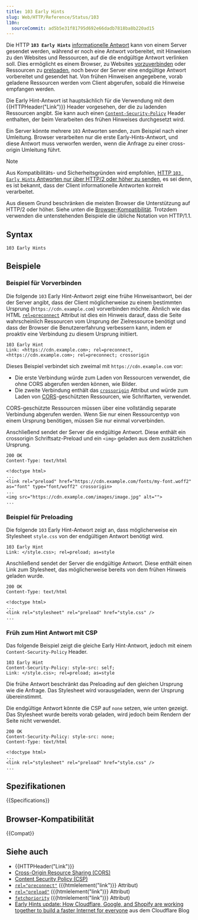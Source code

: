 ```yaml
---
title: 103 Early Hints
slug: Web/HTTP/Reference/Status/103
l10n:
  sourceCommit: ad5b5e31f81795d692e66dadb7818ba8b220ad15
---
```


Die HTTP **`103 Early Hints`** [informationelle Antwort](/de/docs/Web/HTTP/Reference/Status#informational_responses) kann von einem Server gesendet werden, während er noch eine Antwort vorbereitet, mit Hinweisen zu den Websites und Ressourcen, auf die die endgültige Antwort verlinken soll.
Dies ermöglicht es einem Browser, zu Websites [vorzuverbinden](/de/docs/Web/HTML/Reference/Attributes/rel/preconnect) oder Ressourcen zu [preloaden](/de/docs/Web/HTML/Reference/Attributes/rel/preload), noch bevor der Server eine endgültige Antwort vorbereitet und gesendet hat.
Von frühen Hinweisen angegebene, vorab geladene Ressourcen werden vom Client abgerufen, sobald die Hinweise empfangen werden.

Die Early Hint-Antwort ist hauptsächlich für die Verwendung mit dem {{HTTPHeader("Link")}} Header vorgesehen, der die zu ladenden Ressourcen angibt.
Sie kann auch einen [`Content-Security-Policy`](/de/docs/Web/HTTP/Guides/CSP) Header enthalten, der beim Verarbeiten des frühen Hinweises durchgesetzt wird.

Ein Server könnte mehrere `103` Antworten senden, zum Beispiel nach einer Umleitung.
Browser verarbeiten nur die erste Early-Hints-Antwort, und diese Antwort muss verworfen werden, wenn die Anfrage zu einer cross-origin Umleitung führt.

> [!NOTE]
> Aus Kompatibilitäts- und Sicherheitsgründen wird empfohlen, [HTTP `103 Early Hints` Antworten nur über HTTP/2 oder höher zu senden](https://www.rfc-editor.org/rfc/rfc8297#section-3), es sei denn, es ist bekannt, dass der Client informationelle Antworten korrekt verarbeitet.
>
> Aus diesem Grund beschränken die meisten Browser die Unterstützung auf HTTP/2 oder höher. Siehe unten die [Browser-Kompatibilität](#browser-kompatibilität).
> Trotzdem verwenden die untenstehenden Beispiele die übliche Notation von HTTP/1.1.

## Syntax

```http
103 Early Hints
```

## Beispiele

### Beispiel für Vorverbinden

Die folgende `103` Early Hint-Antwort zeigt eine frühe Hinweisantwort, bei der der Server angibt, dass der Client möglicherweise zu einem bestimmten Ursprung (`https://cdn.example.com`) vorverbinden möchte.
Ähnlich wie das HTML [`rel=preconnect`](/de/docs/Web/HTML/Reference/Attributes/rel/preconnect) Attribut ist dies ein Hinweis darauf, dass die Seite wahrscheinlich Ressourcen vom Ursprung der Zielressource benötigt und dass der Browser die Benutzererfahrung verbessern kann, indem er proaktiv eine Verbindung zu diesem Ursprung initiiert.

```http
103 Early Hint
Link: <https://cdn.example.com>; rel=preconnect, <https://cdn.example.com>; rel=preconnect; crossorigin
```

Dieses Beispiel verbindet sich zweimal mit `https://cdn.example.com` vor:

- Die erste Verbindung würde zum Laden von Ressourcen verwendet, die ohne CORS abgerufen werden können, wie Bilder.
- Die zweite Verbindung enthält das [`crossorigin`](/de/docs/Web/HTML/Reference/Attributes/crossorigin) Attribut und würde zum Laden von [CORS](/de/docs/Web/HTTP/Guides/CORS)-geschützten Ressourcen, wie Schriftarten, verwendet.

CORS-geschützte Ressourcen müssen über eine vollständig separate Verbindung abgerufen werden. Wenn Sie nur einen Ressourcentyp von einem Ursprung benötigen, müssen Sie nur einmal vorverbinden.

Anschließend sendet der Server die endgültige Antwort.
Diese enthält ein crossorigin Schriftsatz-Preload und ein `<img>` geladen aus dem zusätzlichen Ursprung.

```http
200 OK
Content-Type: text/html

<!doctype html>
...
<link rel="preload" href="https://cdn.example.com/fonts/my-font.woff2" as="font" type="font/woff2" crossorigin>
...
<img src="https://cdn.example.com/images/image.jpg" alt="">
...
```

### Beispiel für Preloading

Die folgende `103` Early Hint-Antwort zeigt an, dass möglicherweise ein Stylesheet `style.css` von der endgültigen Antwort benötigt wird.

```http
103 Early Hint
Link: </style.css>; rel=preload; as=style
```

Anschließend sendet der Server die endgültige Antwort.
Diese enthält einen Link zum Stylesheet, das möglicherweise bereits von dem frühen Hinweis geladen wurde.

```http
200 OK
Content-Type: text/html

<!doctype html>
...
<link rel="stylesheet" rel="preload" href="style.css" />
...
```

### Früh zum Hint Antwort mit CSP

Das folgende Beispiel zeigt die gleiche Early Hint-Antwort, jedoch mit einem `Content-Security-Policy` Header.

```http
103 Early Hint
Content-Security-Policy: style-src: self;
Link: </style.css>; rel=preload; as=style
```

Die frühe Antwort beschränkt das Preloading auf den gleichen Ursprung wie die Anfrage.
Das Stylesheet wird vorausgeladen, wenn der Ursprung übereinstimmt.

Die endgültige Antwort könnte die CSP auf `none` setzen, wie unten gezeigt.
Das Stylesheet wurde bereits vorab geladen, wird jedoch beim Rendern der Seite nicht verwendet.

```http
200 OK
Content-Security-Policy: style-src: none;
Content-Type: text/html

<!doctype html>
...
<link rel="stylesheet" rel="preload" href="style.css" />
...
```

## Spezifikationen

{{Specifications}}

## Browser-Kompatibilität

{{Compat}}

## Siehe auch

- {{HTTPHeader("Link")}}
- [Cross-Origin Resource Sharing (CORS)](/de/docs/Web/HTTP/Guides/CORS)
- [Content Security Policy (CSP)](/de/docs/Web/HTTP/Guides/CSP)
- [`rel="preconnect"`](/de/docs/Web/HTML/Reference/Attributes/rel/preconnect) ({{htmlelement("link")}} Attribut)
- [`rel="preload"`](/de/docs/Web/HTML/Reference/Attributes/rel/preload) ({{htmlelement("link")}} Attribut)
- [`fetchpriority`](/de/docs/Web/HTML/Reference/Elements/link#fetchpriority) ({{htmlelement("link")}} Attribut)
- [Early Hints update: How Cloudflare, Google, and Shopify are working together to build a faster Internet for everyone](https://blog.cloudflare.com/early-hints-performance/) aus dem Cloudflare Blog
